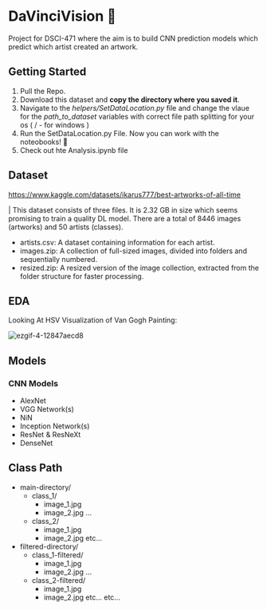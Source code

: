 # DaVinciVision 🎨
Project for DSCI-471 where the aim is to build CNN prediction models which predict which artist created an artwork.

## Getting Started
1. Pull the Repo. 
2. Download this dataset and **copy the directory where you saved it**.
3. Navigate to the *helpers/SetDataLocation.py* file and change the vlaue for the *path_to_dataset* variables with correct file path splitting for your os ( / - for windows )
4. Run the SetDataLocation.py File. Now you can work with the noteobooks! 👏
5. Check out hte Analysis.ipynb file

## Dataset
https://www.kaggle.com/datasets/ikarus777/best-artworks-of-all-time

| This dataset consists of three files. It is 2.32 GB in size which seems promising to train a quality DL model. There are a total of 8446 images (artworks) and 50 artists (classes). 

* artists.csv: A dataset containing information for each artist.
* images.zip: A collection of full-sized images, divided into folders and sequentially numbered.
* resized.zip: A resized version of the image collection, extracted from the folder structure for faster processing.

## EDA
Looking At HSV Visualization of Van Gogh Painting: 

![ezgif-4-12847aecd8](https://github.com/Charles-Gormley/DaVinciVision/assets/76138796/1693e2f9-f992-4fd6-9978-2d9b3ef45a0f)


## Models
### CNN Models 
* AlexNet
* VGG Network(s)
* NiN
* Inception Network(s)
* ResNet & ResNeXt
* DenseNet

## Class Path
- main-directory/
    - class_1/
        - image_1.jpg
        - image_2.jpg
        ...
    - class_2/
        - image_1.jpg
        - image_2.jpg
    etc...
- filtered-directory/
    - class_1-filtered/
        - image_1.jpg
        - image_2.jpg
        ...
    - class_2-filtered/
        - image_1.jpg
        - image_2.jpg
    etc...
etc...
